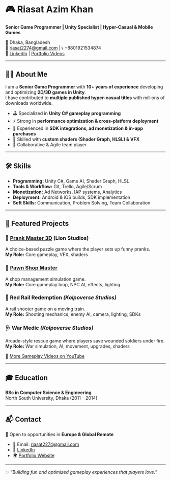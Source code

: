 # 🎮 Riasat Azim Khan  
**Senior Game Programmer | Unity Specialist | Hyper-Casual & Mobile Games**

📍 Dhaka, Bangladesh  
📧 riasat2274@gmail.com | 📞 +8801921534874  
🔗 [LinkedIn](https://www.linkedin.com/in/riasatazimkhan2274) | [Portfolio Videos](https://www.youtube.com/playlist?list=PLex3x59cEp1x8ZJJiBUzWi0GpRDISmCcP)  

---

## 🧑‍💻 About Me
I am a **Senior Game Programmer** with **10+ years of experience** developing and optimizing **2D/3D games in Unity**.  
I have contributed to **multiple published hyper-casual titles** with millions of downloads worldwide.  

- 🕹️ Specialized in **Unity C# gameplay programming**  
- ⚡ Strong in **performance optimization & cross-platform deployment**  
- 📲 Experienced in **SDK integrations, ad monetization & in-app purchases**  
- 🎨 Skilled with **custom shaders (Shader Graph, HLSL) & VFX**  
- 🤝 Collaborative & Agile team player  

---

## 🛠️ Skills
- **Programming:** Unity C#, Game AI, Shader Graph, HLSL  
- **Tools & Workflow:** Git, Trello, Agile/Scrum  
- **Monetization:** Ad Networks, IAP systems, Analytics
- **Deployment:** Android & iOS builds, SDK implementation  
- **Soft Skills:** Communication, Problem Solving, Team Collaboration  

---

## 🚀 Featured Projects

### 🔫 [Prank Master 3D](https://play.google.com/store/apps/details?id=com.alphapotato.prankster&hl=en&gl=US) (Lion Studios)  
A choice-based puzzle game where the player sets up funny pranks.  
**My Role:** Core gameplay, VFX, shaders  

### 🛒 [Pawn Shop Master](https://play.google.com/store/apps/details?id=com.alphapotato.pawnshopmaster&hl=en&gl=US)  
A shop management simulation game.  
**My Role:** Core gameplay loop, NPC AI, effects, lighting  

### 🚂 Red Rail Redemption *(Kolpoverse Studios)*  
A rail shooter game on a moving train.  
**My Role:** Shooting mechanics, enemy AI, camera, lighting, SDKs  

### 🩺 War Medic *(Kolpoverse Studios)*  
Arcade-style rescue game where players save wounded soldiers under fire.  
**My Role:** War simulation, AI, movement, upgrades, shaders  

🎥 [More Gameplay Videos on YouTube](https://www.youtube.com/@yourchannel)  

---

## 🎓 Education
**BSc in Computer Science & Engineering**  
North South University, Dhaka (2011 – 2014)  

---

## 📬 Contact
💼 Open to opportunities in **Europe & Global Remote**  
- 📧 Email: riasat2274@gmail.com  
- 🔗 [LinkedIn](https://www.linkedin.com/in/riasatazimkhan2274)  
- 🌍 [Portfolio Website](#)  

---
✨ _“Building fun and optimized gameplay experiences that players love.”_
